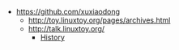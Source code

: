 * https://github.com/xuxiaodong
  * http://toy.linuxtoy.org/pages/archives.html 
  * http://talk.linuxtoy.org/
    * [History](http://talk.linuxtoy.org/using-cli/#1)
